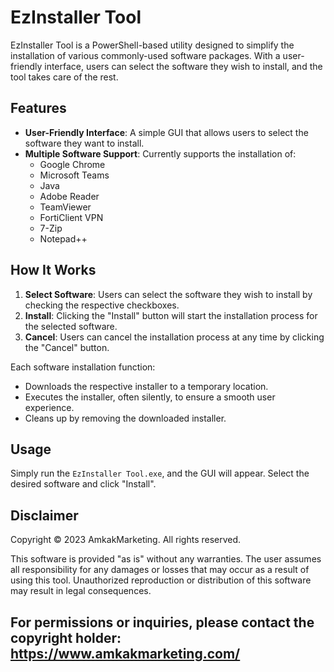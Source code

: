 # EzInstaller Tool

EzInstaller Tool is a PowerShell-based utility designed to simplify the installation of various commonly-used software packages. With a user-friendly interface, users can select the software they wish to install, and the tool takes care of the rest.

## Features

- **User-Friendly Interface**: A simple GUI that allows users to select the software they want to install.
- **Multiple Software Support**: Currently supports the installation of:
  - Google Chrome
  - Microsoft Teams
  - Java
  - Adobe Reader
  - TeamViewer
  - FortiClient VPN
  - 7-Zip
  - Notepad++

## How It Works

1. **Select Software**: Users can select the software they wish to install by checking the respective checkboxes.
2. **Install**: Clicking the "Install" button will start the installation process for the selected software.
3. **Cancel**: Users can cancel the installation process at any time by clicking the "Cancel" button.

Each software installation function:
- Downloads the respective installer to a temporary location.
- Executes the installer, often silently, to ensure a smooth user experience.
- Cleans up by removing the downloaded installer.

## Usage

Simply run the `EzInstaller Tool.exe`, and the GUI will appear. Select the desired software and click "Install".

## Disclaimer

Copyright © 2023 AmkakMarketing. All rights reserved.

This software is provided "as is" without any warranties. The user assumes all responsibility for any damages or losses that may occur as a result of using this tool. Unauthorized reproduction or distribution of this software may result in legal consequences.

For permissions or inquiries, please contact the copyright holder: https://www.amkakmarketing.com/
---
